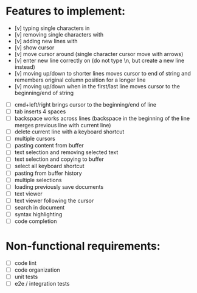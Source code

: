 # Features to implement:
- [v] typing single characters in
- [v] removing single characters with <Backspace>
- [v] adding new lines with <Enter>
- [v] show cursor
- [v] move cursor around (single character cursor move with arrows)
- [v] enter new line correctly on <enter> (do not type \n, but create a new line instead)
- [v] moving up/down to shorter lines moves cursor to end of string and remembers original column position for a longer line
- [v] moving up/down when in the first/last line moves cursor to the beginning/end of string
- [ ] cmd+left/right brings cursor to the beginning/end of line   
- [ ] tab inserts 4 spaces
- [ ] backspace works across lines (backspace in the beginning of the line merges previous line with current line)
- [ ] delete current line with a keyboard shortcut
- [ ] multiple cursors
- [ ] pasting content from buffer
- [ ] text selection and removing selected text
- [ ] text selection and copying to buffer
- [ ] select all keyboard shortcut  
- [ ] pasting from buffer history
- [ ] multiple selections
- [ ] loading previously save documents
- [ ] text viewer
- [ ] text viewer following the cursor
- [ ] search in document
- [ ] syntax highlighting
- [ ] code completion

# Non-functional requirements:
- [ ] code lint
- [ ] code organization
- [ ] unit tests
- [ ] e2e / integration tests